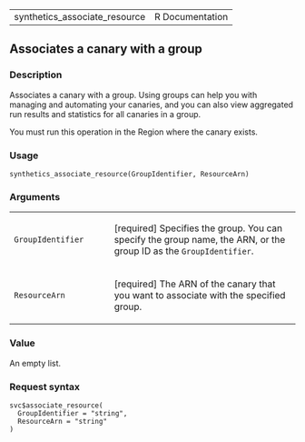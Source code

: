 <table style="width: 100%;">
<tbody>
<tr class="odd">
<td>synthetics_associate_resource</td>
<td style="text-align: right;">R Documentation</td>
</tr>
</tbody>
</table>

## Associates a canary with a group

### Description

Associates a canary with a group. Using groups can help you with
managing and automating your canaries, and you can also view aggregated
run results and statistics for all canaries in a group.

You must run this operation in the Region where the canary exists.

### Usage

    synthetics_associate_resource(GroupIdentifier, ResourceArn)

### Arguments

<table>
<colgroup>
<col style="width: 35%" />
<col style="width: 65%" />
</colgroup>
<tbody>
<tr class="odd">
<td><code
id="synthetics_associate_resource_:_GroupIdentifier">GroupIdentifier</code></td>
<td><p>[required] Specifies the group. You can specify the group name,
the ARN, or the group ID as the <code>GroupIdentifier</code>.</p></td>
</tr>
<tr class="even">
<td><code
id="synthetics_associate_resource_:_ResourceArn">ResourceArn</code></td>
<td><p>[required] The ARN of the canary that you want to associate with
the specified group.</p></td>
</tr>
</tbody>
</table>

### Value

An empty list.

### Request syntax

    svc$associate_resource(
      GroupIdentifier = "string",
      ResourceArn = "string"
    )
